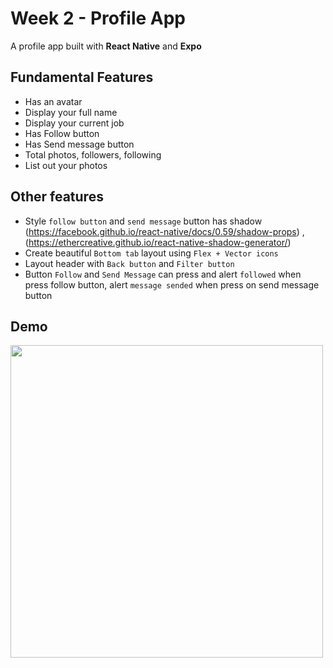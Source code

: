 # Week 2 - Profile App
A profile app built with **React Native** and **Expo**

## Fundamental Features
- Has an avatar
- Display your full name
- Display your current job
- Has Follow button
- Has Send message button
- Total photos, followers, following
- List out your photos

## Other features
- Style `follow button` and `send message` button has shadow (https://facebook.github.io/react-native/docs/0.59/shadow-props) , (https://ethercreative.github.io/react-native-shadow-generator/)
- Create beautiful `Bottom tab` layout using `Flex + Vector icons`
- Layout header with `Back button` and `Filter button`
- Button `Follow` and `Send Message` can press and alert `followed` when press follow button, alert `message sended` when press on send message button

## Demo
<img src="https://i.imgur.com/DxH3PO5.jpg" width=500px>